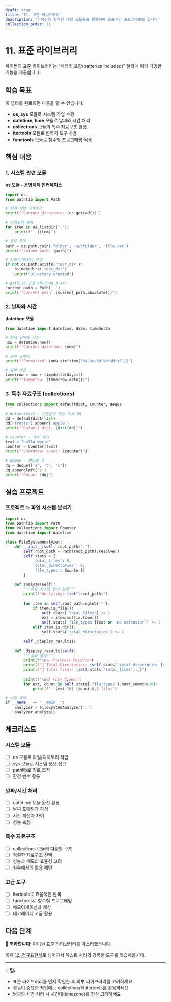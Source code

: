 ```yaml
---
draft: true
title: "11. 표준 라이브러리"
description: "파이썬의 강력한 내장 모듈들을 활용하여 효율적인 프로그래밍을 합니다"
collection_order: 11
---
```


# 11. 표준 라이브러리

파이썬의 표준 라이브러리는 "배터리 포함(batteries included)" 철학에 따라 다양한 기능을 제공합니다.

## 학습 목표

이 챕터를 완료하면 다음을 할 수 있습니다:

- **os, sys** 모듈로 시스템 작업 수행
- **datetime, time** 모듈로 날짜와 시간 처리
- **collections** 모듈의 특수 자료구조 활용
- **itertools** 모듈로 반복자 도구 사용
- **functools** 모듈로 함수형 프로그래밍 적용

## 핵심 내용

### 1. 시스템 관련 모듈

**os 모듈 - 운영체제 인터페이스**

```python
import os
from pathlib import Path

# 현재 작업 디렉토리
print(f"Current directory: {os.getcwd()}")

# 디렉토리 목록
for item in os.listdir('.'):
    print(f"  {item}")

# 경로 조작
path = os.path.join('folder', 'subfolder', 'file.txt')
print(f"Joined path: {path}")

# 파일/디렉토리 작업
if not os.path.exists('test_dir'):
    os.makedirs('test_dir')
    print("Directory created")

# pathlib 모듈 (Python 3.4+)
current_path = Path('.')
print(f"Current path: {current_path.absolute()}")
```

### 2. 날짜와 시간

**datetime 모듈**

```python
from datetime import datetime, date, timedelta

# 현재 날짜와 시간
now = datetime.now()
print(f"Current datetime: {now}")

# 날짜 포매팅
print(f"Formatted: {now.strftime('%Y-%m-%d %H:%M:%S')}")

# 날짜 계산
tomorrow = now + timedelta(days=1)
print(f"Tomorrow: {tomorrow.date()}")
```

### 3. 특수 자료구조 (collections)

```python
from collections import defaultdict, Counter, deque

# defaultdict - 기본값이 있는 딕셔너리
dd = defaultdict(list)
dd['fruits'].append('apple')
print(f"Default dict: {dict(dd)}")

# Counter - 개수 세기
text = "hello world"
counter = Counter(text)
print(f"Character count: {counter}")

# deque - 양방향 큐
dq = deque(['a', 'b', 'c'])
dq.appendleft('z')
print(f"Deque: {dq}")
```

## 실습 프로젝트

### 프로젝트 1: 파일 시스템 분석기

```python
import os
from pathlib import Path
from collections import Counter
from datetime import datetime

class FileSystemAnalyzer:
    def __init__(self, root_path='.'):
        self.root_path = Path(root_path).resolve()
        self.stats = {
            'total_files': 0,
            'total_directories': 0,
            'file_types': Counter()
        }
    
    def analyze(self):
        """파일 시스템 분석 실행"""
        print(f"Analyzing: {self.root_path}")
        
        for item in self.root_path.rglob('*'):
            if item.is_file():
                self.stats['total_files'] += 1
                ext = item.suffix.lower()
                self.stats['file_types'][ext or 'no extension'] += 1
            elif item.is_dir():
                self.stats['total_directories'] += 1
        
        self._display_results()
    
    def _display_results(self):
        """결과 출력"""
        print(f"\n📊 Analysis Results")
        print(f"📁 Total Directories: {self.stats['total_directories']:,}")
        print(f"📄 Total Files: {self.stats['total_files']:,}")
        
        print(f"\n📋 File Types:")
        for ext, count in self.stats['file_types'].most_common(10):
            print(f"  {ext:15} {count:6,} files")

# 사용 예제
if __name__ == "__main__":
    analyzer = FileSystemAnalyzer('.')
    analyzer.analyze()
```

## 체크리스트

### 시스템 모듈
- [ ] os 모듈로 파일/디렉토리 작업
- [ ] sys 모듈로 시스템 정보 접근
- [ ] pathlib로 경로 조작
- [ ] 환경 변수 활용

### 날짜/시간 처리
- [ ] datetime 모듈 완전 활용
- [ ] 날짜 포매팅과 파싱
- [ ] 시간 계산과 차이
- [ ] 성능 측정

### 특수 자료구조
- [ ] collections 모듈의 다양한 구조
- [ ] 적절한 자료구조 선택
- [ ] 성능과 메모리 효율성 고려
- [ ] 실무에서의 활용 패턴

### 고급 도구
- [ ] itertools로 효율적인 반복
- [ ] functools로 함수형 프로그래밍
- [ ] 메모이제이션과 캐싱
- [ ] 데코레이터 고급 활용

## 다음 단계

🎉 **축하합니다!** 파이썬 표준 라이브러리를 마스터했습니다.

이제 [12. 정규표현식](../12_regex/)로 넘어가서 텍스트 처리의 강력한 도구를 학습해봅시다.

---

💡 **팁:**
- 표준 라이브러리를 먼저 확인한 후 외부 라이브러리를 고려하세요
- 성능이 중요한 작업에는 collections와 itertools를 활용하세요
- 날짜와 시간 처리 시 시간대(timezone)를 항상 고려하세요 